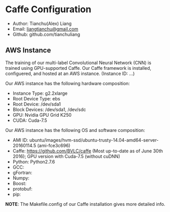 # Caffe Configuration

+ Author: Tianchu(Alex) Liang
+ Email: liangtianchu@gmail.com
+ Github: github.com/tianchuliang

## AWS Instance

The training of our multi-label Convolutional Neural Network (CNN) is trained using GPU-supported Caffe.
Our Caffe framework is installed, configuered, and hosted at an AWS instance. (Instance ID: ...)

Our AWS instance has the following hardware composition:
+ Instance Type: g2.2xlarge
+ Root Device Type: ebs
+ Root Device: /dev/sda1
+ Block Devices: /dev/sda1, /dev/sdc
+ GPU: Nvidia GPU Grid K250
+ CUDA: Cuda-7.5

Our AWS instance has the following OS and software composition:
+ AMI ID: ubuntu/images/hvm-ssd/ubuntu-trusty-14.04-amd64-server-20160114.5 (ami-fce3c696)
+ Caffe: https://github.com/BVLC/caffe (Most up-to-date as of June 30th 2016); GPU version with Cuda-7.5 (without cuDNN)
+ Python: Python2.7.6
+ GCC:
+ gFortran:
+ Numpy:
+ Boost:
+ protobuf:
+ pip:

__NOTE__: The Makefile.config of our Caffe installation gives more detailed info.
